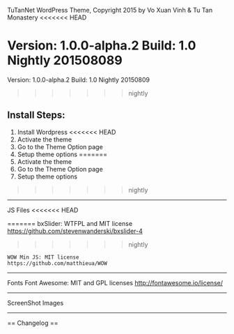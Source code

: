 TuTanNet WordPress Theme, Copyright 2015 by Vo Xuan Vinh & Tu Tan Monastery
<<<<<<< HEAD


Version: 1.0.0-alpha.2
Build: 1.0 Nightly 201508089
=======

Version: 1.0.0-alpha.2
Build: 1.0 Nightly 20150809 
>>>>>>> nightly

Install Steps:
--------------

1. Install Wordpress
<<<<<<< HEAD
2. Activate the theme
3. Go to the Theme Option page
4. Setup theme options
=======
1. Activate the theme
2. Go to the Theme Option page
3. Setup theme options
>>>>>>> nightly

------------------------------------------

JS Files 
<<<<<<< HEAD

=======
    bxSlider: WTFPL and MIT license
    https://github.com/stevenwanderski/bxslider-4
>>>>>>> nightly
    
    WOW Min JS: MIT license
    https://github.com/matthieua/WOW
  
-------------------------------------------
Fonts
    Font Awesome: MIT and GPL licenses
    http://fontawesome.io/license/    

----------------------------------------------------

ScreenShot Images
    


----------------------------------------------------
== Changelog ==
